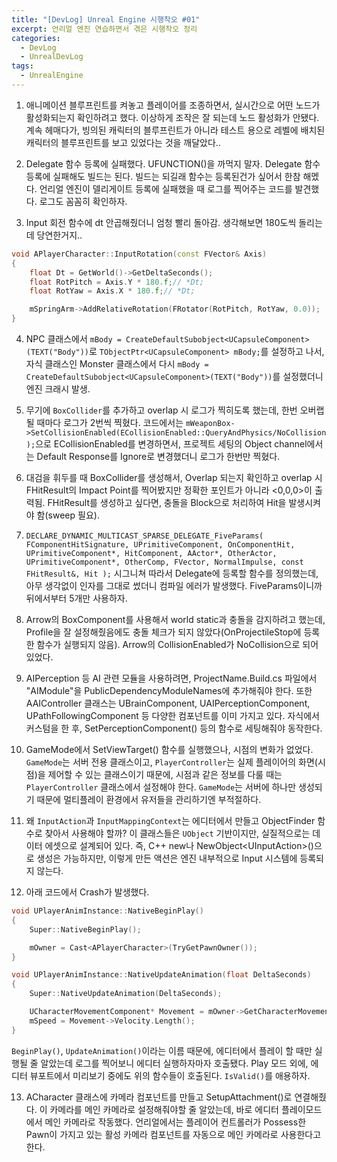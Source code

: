 ```yaml
---
title: "[DevLog] Unreal Engine 시행착오 #01"
excerpt: 언리얼 엔진 연습하면서 겪은 시행착오 정리
categories: 
  - DevLog
  - UnrealDevLog
tags:
  - UnrealEngine
---
```

1. 애니메이션 블루프린트를 켜놓고 플레이어를 조종하면서, 실시간으로 어떤 노드가 활성화되는지 확인하려고 했다. 이상하게 조작은 잘 되는데 노드 활성화가 안됐다. 계속 헤매다가, 빙의된 캐릭터의 블루프린트가 아니라 테스트 용으로 레벨에 배치된 캐릭터의 블루프린트를 보고 있었다는 것을 깨달았다..


2. Delegate 함수 등록에 실패했다. UFUNCTION()을 까먹지 말자. Delegate 함수 등록에 실패해도 빌드는 된다. 빌드는 되길래 함수는 등록된건가 싶어서 한참 해멨다. 언리얼 엔진이 델리게이트 등록에 실패했을 때 로그를 찍어주는 코드를 발견했다. 로그도 꼼꼼히 확인하자.

3. Input 회전 함수에 dt 안곱해줬더니 엄청 빨리 돌아감. 생각해보면 180도씩 돌리는데 당연한거지..
```c++
void APlayerCharacter::InputRotation(const FVector& Axis)
{
	float Dt = GetWorld()->GetDeltaSeconds();
	float RotPitch = Axis.Y * 180.f;// *Dt;
	float RotYaw = Axis.X * 180.f;// *Dt;

	mSpringArm->AddRelativeRotation(FRotator(RotPitch, RotYaw, 0.0));
}
```

4. NPC 클래스에서 `mBody = CreateDefaultSubobject<UCapsuleComponent>(TEXT("Body"))`로 `TObjectPtr<UCapsuleComponent> mBody;`를 설정하고 나서, 자식 클래스인 Monster 클래스에서 다시 `mBody = CreateDefaultSubobject<UCapsuleComponent>(TEXT("Body"))`를 설정했더니 엔진 크래시 발생.

5. 무기에 `BoxCollider`를 추가하고 overlap 시 로그가 찍히도록 했는데, 한번 오버랩 될 때마다 로그가 2번씩 찍혔다. 코드에서는 `mWeaponBox->SetCollisionEnabled(ECollisionEnabled::QueryAndPhysics/NoCollision);`으로 ECollisionEnabled를 변경하면서, 프로젝트 세팅의 Object channel에서는 Default Response를 Ignore로 변경했더니 로그가 한번만 찍혔다.

6. 대검을 휘두를 때 BoxCollider를 생성해서, Overlap 되는지 확인하고 overlap 시 FHitResult의 Impact Point를 찍어봤지만 정확한 포인트가 아니라 \<0,0,0\>이 출력됨. FHitResult를 생성하고 싶다면, 충돌을 Block으로 처리하여 Hit을 발생시켜야 함(sweep 필요).

7. `DECLARE_DYNAMIC_MULTICAST_SPARSE_DELEGATE_FiveParams( FComponentHitSignature, UPrimitiveComponent, OnComponentHit, UPrimitiveComponent*, HitComponent, AActor*, OtherActor, UPrimitiveComponent*, OtherComp, FVector, NormalImpulse, const FHitResult&, Hit );` 시그니쳐 따라서 Delegate에 등록할 함수를 정의했는데, 아무 생각없이 인자를 그대로 썼더니 컴파일 에러가 발생했다. FiveParams이니까 뒤에서부터 5개만 사용하자.

8. Arrow의 BoxComponent를 사용해서 world static과 충돌을 감지하려고 했는데, Profile을 잘 설정해줬음에도 충돌 체크가 되지 않았다(OnProjectileStop에 등록한 함수가 실행되지 않음). Arrow의 CollisionEnabled가 NoCollision으로 되어 있었다. 

9. AIPerception 등 AI 관련 모듈을 사용하려면, ProjectName.Build.cs 파일에서 "AIModule"을 PublicDependencyModuleNames에 추가해줘야 한다. 또한 AAIController 클래스는 UBrainComponent, UAIPerceptionComponent, UPathFollowingComponent 등 다양한 컴포넌트를 이미 가지고 있다. 자식에서 커스텀을 한 후, SetPerceptionComponent() 등의 함수로 세팅해줘야 동작한다.

10. GameMode에서 SetViewTarget() 함수를 실행했으나, 시점의 변화가 없었다. `GameMode`는 서버 전용 클래스이고, `PlayerController`는 실제 플레이어의 화면(시점)을 제어할 수 있는 클래스이기 때문에, 시점과 같은 정보를 다룰 때는 `PlayerController` 클래스에서 설정해야 한다. `GameMode`는 서버에 하나만 생성되기 때문에 멀티플레이 환경에서 유저들을 관리하기엔 부적절하다.

11.  왜 `InputAction`과 `InputMappingContext`는 에디터에서 만들고 ObjectFinder 함수로 찾아서 사용해야 할까? 이 클래스들은 `UObject` 기반이지만, 실질적으로는 데이터 에셋으로 설계되어 있다. 즉, C++ new나 NewObject\<UInputAction\>()으로 생성은 가능하지만, 이렇게 만든 액션은 엔진 내부적으로 Input 시스템에 등록되지 않는다.

12. 아래 코드에서 Crash가 발생했다.
```c++
void UPlayerAnimInstance::NativeBeginPlay()
{
	Super::NativeBeginPlay();

	mOwner = Cast<APlayerCharacter>(TryGetPawnOwner());
}

void UPlayerAnimInstance::NativeUpdateAnimation(float DeltaSeconds)
{
	Super::NativeUpdateAnimation(DeltaSeconds);

	UCharacterMovementComponent* Movement = mOwner->GetCharacterMovement();
	mSpeed = Movement->Velocity.Length();
}	
```

`BeginPlay()`, `UpdateAnimation()`이라는 이름 때문에, 에디터에서 플레이 할 때만 실행될 줄 알았는데 로그를 찍어보니 에디터 실행하자마자 호출됐다. Play 모드 외에, 에디터 뷰포트에서 미리보기 중에도 위의 함수들이 호출된다. `IsValid()`를 애용하자.

13. ACharacter 클래스에 카메라 컴포넌트를 만들고 SetupAttachment()로 연결해줬다. 이 카메라를 메인 카메라로 설정해줘야할 줄 알았는데, 바로 에디터 플레이모드에서 메인 카메라로 작동했다. 언리얼에서는 플레이어 컨트롤러가 Possess한 Pawn이 가지고 있는 활성 카메라 컴포넌트를 자동으로 메인 카메라로 사용한다고 한다.